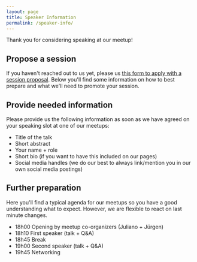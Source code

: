 ```yaml
---
layout: page
title: Speaker Information
permalink: /speaker-info/
---
```


Thank you for considering speaking at our meetup! 

## Propose a session

If you haven't reached out to us yet, please us [this form to apply with a session proposal](https://forms.gle/9GPboKs4T5Yboq5c8).
Below you'll find some information on how to best prepare and what we'll need to promote your session.

## Provide needed information

Please provide us the following information as soon as we have agreed on your speaking slot at one of our meetups:
- Title of the talk
- Short abstract
- Your name + role
- Short bio (if you want to have this included on our pages)
- Social media handles (we do our best to always link/mention you in our own social media postings)

## Further preparation

Here you'll find a typical agenda for our meetups so you have a good understanding what to expect. However, we are flexible to react on last minute changes.

- 18h00 Opening by meetup co-organizers (Juliano + Jürgen)
- 18h10 First speaker (talk + Q&A)
- 18h45 Break
- 19h00 Second speaker (talk + Q&A)
- 19h45 Networking 




